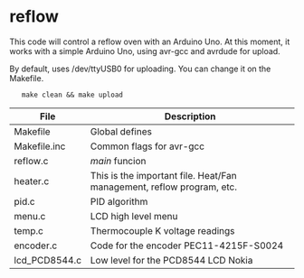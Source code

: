 reflow
======

This code will control a reflow oven with an Arduino Uno. At this moment, it works with a simple Arduino Uno, using avr-gcc and avrdude for upload.

By default, uses /dev/ttyUSB0 for uploading. You can change it on the Makefile.

```
   make clean && make upload
```

File           | Description
-------------- | ---------------
Makefile 	   | Global defines
Makefile.inc   | Common flags for avr-gcc
reflow.c       | _main_ funcion
heater.c       | This is the important file. Heat/Fan management, reflow program, etc.
pid.c          | PID algorithm
menu.c         | LCD high level menu
temp.c         | Thermocouple K voltage readings
encoder.c      | Code for the encoder PEC11-4215F-S0024
lcd_PCD8544.c  | Low level for the PCD8544 LCD Nokia

